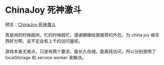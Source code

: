 # ChinaJoy 死神激斗

预览：[ChinaJoy 死神激斗](https://foreverz133.github.io/small-works/2/ll-china-joy/)

真是闲的时候超闲，忙的时候超忙。感谢娜娜给我推荐的外包，为 china joy 做东西好方啊，说不定会有上千的访问量呢。

游戏本身无难点，只是有两个要求，能长久存储，能离线访问，所以分别使用了 localStorage 和 service worker 来解决。